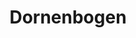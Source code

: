 ---
layout: home
title: Dornenbogen
equipment_subtype: Kurzbögen
prerequisites:
  - [ 14, Dex ]
range: 50
range_far: 80
damage:
  - [ 2d12+4, piercing ]
  - [ 3d4, piercing ]
abilities:
  - Zweihändig
  - Dornenrankenexplosion

---